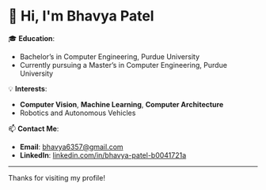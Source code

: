 # 👋 Hi, I'm Bhavya Patel  

🎓 **Education**:  
- Bachelor’s in Computer Engineering, Purdue University  
- Currently pursuing a Master’s in Computer Engineering, Purdue University  

💡 **Interests**:  
- **Computer Vision**, **Machine Learning**, **Computer Architecture**  
- Robotics and Autonomous Vehicles  

📫 **Contact Me**:  
- **Email**: bhavya6357@gmail.com  
- **LinkedIn**: [linkedin.com/in/bhavya-patel-b0041721a](https://www.linkedin.com/in/bhavya-patel-b0041721a)  

---

Thanks for visiting my profile!
